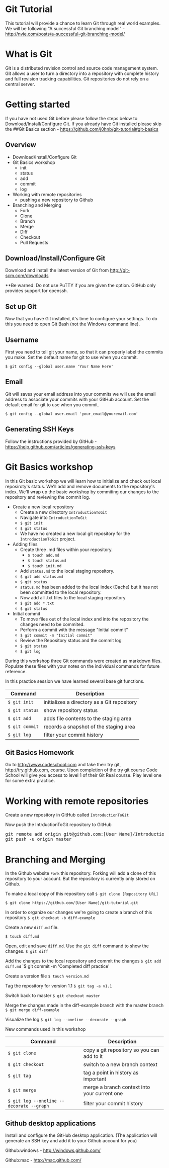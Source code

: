 # Git Tutorial
This tutorial will provide a chance to learn Git through real world examples.
We will be following "A successful Git branching model" - http://nvie.com/posts/a-successful-git-branching-model/

# What is Git
Git is a distributed revision control and source code management system.  Git allows a user to turn a directory into a repository with complete history and full revision tracking capabilities.  Git repositories do not rely on a central server.

# Getting started
If you have not used Git before please follow the steps below to Download/Install/Configure Git.  If you already have Git installed please skip the ##Git Basics section - https://github.com/j0hnb/git-tutorial#git-basics


## Overview
* Download/Install/Configure Git
* Git Basics workshop
    * init
    * status
    * add
    * commit
    * log
* Working with remote repositories
    * pushing a new repository to Github
* Branching and Merging
    * Fork
    * Clone
    * Branch
    * Merge
    * Diff
    * Checkout
    * Pull Requests

    
    
## Download/Install/Configure Git
Download and install the latest version of Git from http://git-scm.com/downloads

**Be warned: Do not use PuTTY if you are given the option. GitHub only provides support for openssh.

## Set up Git
Now that you have Git installed, it's time to configure your settings. To do this you need to open Git Bash (not the Windows command line).

## Username

First you need to tell git your name, so that it can properly label the commits you make.  Set the default name for git to use when you commit.

`$ git config --global user.name 'Your Name Here' `

## Email

Git will saves your email address into your commits we  will use the email address to associate your commits with your GitHub account. Set the default email for git to use when you commit.

`$ git config --global user.email 'your_email@youremail.com' `

## Generating SSH Keys

Follow the instructions provided by GitHub - https://help.github.com/articles/generating-ssh-keys

# Git Basics workshop
In this Git basic workshop we will learn how to initialize and check out local reposiroty's status.  We'll add and remove documents to the repository's index.  We'll wrap up the basic workshop by commiting our changes to the repository and reviewing the commit log.

* Create a new local repository
    * Create a new directory `IntroductionToGit`
    * Navigate into `IntroductionToGit`
    * `$ git init`
    * `$ git status`
    * We have no created a new local git repository for the `IntroductionToGit` project.
* Adding files
    * Create three .md files within your repository. 
        * `$ touch add.md`
        * `$ touch status.md`
        * `$ touch init.md`
    * Add `status.md` to the local staging repository.
    * `$ git add status.md`
    * `$ git status`
    * `status.md` has been added to the local index (Cache) but it has not been committed to the local repository.
    * Now add all .txt files to the local staging repository
    * `$ git add *.txt`
    * `$ git status`
* Initial commit
    * To move files out of the local index and into the repository the changes need to be commited.
    * Perform a commit with the message "Initial commit"
    * `$ git commit -m "Initial commit"`
    * Review the Repository status and the commit log
    * `$ git status`
    * `$ git log`
    
During this workshop three Git commands were created as markdown files.  Populate these files with your notes on the individual commands for future reference.
    
In this practice session we have learned several base git functions.

Command          | Description
-----------------| ---------------
`$ git init`     | initializes a directory as a Git repository
`$ git status`   | show repository status
`$ git add`      | adds file contents to the staging area 
`$ git commit`   | records a snapshot of the staging area
`$ git log`      | filter your commit history


## Git Basics Homework
Go to http://www.codeschool.com and take their try git, http://try.github.com, course.  Upon completion of the try git course Code School will give you access to level 1 of their Git Real course.  Play level one for some extra practice.

# Working with remote repositories

Create a new repository in GitHub called `IntroductionToGit`

Now push the IntrductionToGit repository to GitHub
<pre>
git remote add origin git@github.com:[User Name]/IntroductionToGit.git
git push -u origin master
</pre>

# Branching and Merging

In the Github website `Fork` this repository.  Forking will add a clone of this repository to your account.  But the repository is currently only stored on Github.

To make a local copy of this repository call `$ git clone [Repository URL]`

`$ git clone https://github.com/[User Name]/git-tutorial.git`

In order to organize our changes we're going to create a branch of this repository
`$ git checkout -b diff-example`

Create a new `diff.md` file.

`$ touch diff.md`

Open, edit and save `diff.md`.  Use the `git diff` command to show the changes.
`$ git diff`

Add the changes to the local repository and commit the changes
`$ git add diff.md`
`$ git commit -m 'Completed diff practice' 

Create a version file
`$ touch version.md`

Tag the repository for version 1.1
`$ git tag -a v1.1`

Switch back to master
`$ git checkout master`

Merge the changes made in the diff-example branch with the master branch
`$ git merge diff-example`

Visualize the log
`$ git log --oneline --decorate --graph`

New commands used in this workshop

Command                                     | Description
------------------------------------------- | ------------------------
`$ git clone `                              | copy a git repository so you can add to it
`$ git checkout `                           | switch to a new branch context    
`$ git tag `                                | tag a point in history as important   
`$ git merge `                              | merge a branch context into your current one
`$ git log --oneline --decorate --graph`    | filter your commit history


## Github desktop applications
Install and configure the GitHub desktop application. (The application will generate an SSH key and add it to your Github account for you)
 
Github:windows - http://windows.github.com/

Github:mac - http://mac.github.com/
